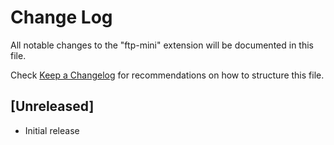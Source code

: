 # Change Log

All notable changes to the "ftp-mini" extension will be documented in this file.

Check [Keep a Changelog](http://keepachangelog.com/) for recommendations on how to structure this file.

## [Unreleased]

- Initial release